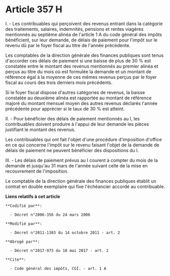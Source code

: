 # Article 357 H

I. - Les contribuables qui perçoivent des revenus entrant dans la catégorie des traitements, salaires, indemnités, pensions
et rentes viagères mentionnés au septième alinéa de l'article 1 A du code général des impôts bénéficient, sur leur demande,
de délais de paiement pour l'impôt sur le revenu dû par le foyer fiscal au titre de l'année précédente.

Les comptables de la direction générale des finances publiques sont tenus d'accorder ces délais de paiement si une baisse de
plus de 30 % est constatée entre le montant des revenus mentionnés au premier alinéa et perçus au titre du mois où est
formulée la demande et un montant de référence égal à la moyenne de ces mêmes revenus perçus par le foyer fiscal au cours des
trois derniers mois précédents.

Si le foyer fiscal dispose d'autres catégories de revenus, la baisse constatée au deuxième alinéa est rapportée au montant de
référence majoré du montant mensuel moyen des autres revenus déclarés l'année précédente pour apprécier si le taux de 30 %
est atteint.

II. - Pour bénéficier des délais de paiement mentionnés au I, les contribuables doivent produire à l'appui de leur demande
les pièces justifiant le montant des revenus.

Les contribuables qui ont fait l'objet d'une procédure d'imposition d'office en ce qui concerne l'impôt sur le revenu faisant
l'objet de la demande de délais de paiement ne peuvent bénéficier des dispositions du I.

III. - Les délais de paiement prévus au I courent à compter du mois de la demande et jusqu'au 31 mars de l'année suivant
celle de la mise en recouvrement de l'imposition.

Le comptable de la direction générale des finances publiques établit un contrat en double exemplaire qui fixe l'échéancier
accordé au contribuable.

**Liens relatifs à cet article**

	**Codifié par**:

	  - Décret n°2006-356 du 24 mars 2006

	**Modifié par**:

	  - Décret n°2011-1303 du 14 octobre 2011 - art. 2

	**Abrogé par**:

	  - Décret n°2017-975 du 10 mai 2017 - art. 2

	**Cite**:

	  - Code général des impôts, CGI. - art. 1 A
